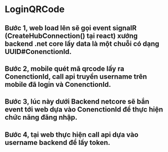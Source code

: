 # LoginQRCode
## Bước 1, web load lên sẽ gọi event signalR (CreateHubConnection() tại react) xướng backend .net core lấy data là một chuỗi có dạng UUID#ConenctionId.
## Bước 2, mobile quét mã qrcode lấy ra ConenctionId, call api truyền username trên mobile đã login và ConenctionId.
## Bước 3, lúc này dưới Backend netcore sẽ bắn event tới web dựa vào ConenctionId để thực hiện chức năng đăng nhập.
## Bước 4, tại web thực hiện call api dựa vào username backend để lấy token.
